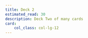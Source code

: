 ```yaml
---
title: Deck 2
estimated_read: 30
description: Deck Two of many cards
card:
    col_class: col-lg-12
---
```

